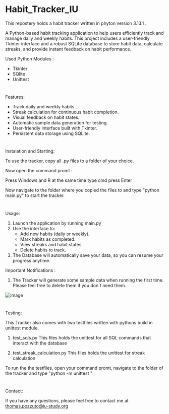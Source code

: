 # Habit_Tracker_IU

This repostery holds a habit tracker written in phyton version 3.13.1 .

A Python-based habit tracking application to help users efficiently track and manage daily and weekly habits. This project includes a user-friendly Tkinter interface and a robust SQLite database to store habit data, calculate streaks, and provide instant feedback on habit performance.

Used Python Modules :

- Tkinter
- SQlite
- Unittest


#

Features:

 - Track daily and weekly habits.
 - Streak calculation for continuous habit completion.
 - Visual feedback on habit states.
 - Automatic sample data generation for testing.
 - User-friendly interface built with Tkinter.
 - Persistent data storage using SQLite.

#

Instalation and Starting:

To use the tracker, copy all .py files to a folder of your choice. 

Now open the command promt :

  Press Windows and R at the same time
  type cmd
  press Enter

Now navigate to the folder where you copied the files to and type "python main.py" to start the tracker.

#

Usage:

1. Launch the application by running main.py
2. Use the interface to:
   - Add new habits (daily or weekly).
   - Mark habits as completed.
   - View streaks and habit states
   - Delete habits to track.
3. The Database will automatically save your data, so you can resume your progress anytime.

Important Notifications :
 1. The Tracker will generate some sample data when running the first time. Please feel free to delete them if you don´t need them.


![image](https://github.com/user-attachments/assets/e342aa6e-2367-4c2b-ab75-360a820010e4)


#


Testing:

This Tracker also comes with two testfiles written with pythons build in unittest module.

1. test_sqls.py
   This files holds the unittest for all SQL commands that interact with the database
   
2. test_streak_calculation.py
   This files holds the unittest for streak calculation

To run the the testfiles, open your command promt, navigate to the folder of the tracker and type "python -m unittest "

#

Contact:

If you have any questions, please feel free to contact me at thomas.pozzuto@iu-study.org










